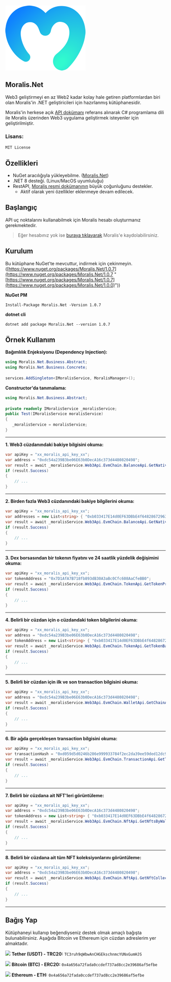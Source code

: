![Moralis.Net](https://github.com/emin-karadag/Moralis.Net/blob/main/Moralis.Net/Moralis-Logo.png)

## Moralis.Net
Web3 geliştirmeyi en az Web2 kadar kolay hale getiren platformlardan biri olan Moralis'in .NET geliştiricileri için hazırlanmış kütüphanesidir.


Moralis'in herkese açık [API dokümanı](https://docs.moralis.io/) referans alınarak C# programlama dili ile Moralis üzerinden Web3 uygulama geliştirmek isteyenler için geliştirilmiştir.

### Lisans: 
    MIT License

## Özellikleri
- NuGet aracılığıyla yükleyebilme. ([Moralis.Net](https://www.nuget.org/packages/Moralis.Net/1.0.7))
- .NET 8 desteği. (Linux/MacOS uyumluluğu)
- RestAPI, [Moralis resmi dokümanının](https://docs.moralis.io/) büyük çoğunluğunu destekler.
	- Aktif olarak yeni özellikler eklenmeye devam edilecek.

## Başlangıç
API uç noktalarını kullanabilmek için Moralis hesabı oluşturmanız gerekmektedir. 
> Eğer hesabınız yok ise [buraya tıklayarak](https://admin.moralis.io/register) Moralis'e kaydolabilirsiniz.

## Kurulum
Bu kütüphane NuGet'te mevcuttur, indirmek için çekinmeyin. ([https://www.nuget.org/packages/Moralis.Net/1.0.7](https://www.nuget.org/packages/Moralis.Net/1.0.7 "[https://www.nuget.org/packages/Moralis.Net/1.0.7](https://www.nuget.org/packages/Moralis.Net/1.0.0)"))

**NuGet PM**
```
Install-Package Moralis.Net -Version 1.0.7
```

**dotnet cli**
```
dotnet add package Moralis.Net --version 1.0.7
```
<!--
## Yol Haritası
Önümüzdeki süreçte `BinanceTR` kütüphanesine yeni özelliklerin eklenmesi ve genişletilmesi için çalışmalar yapılacaktır. Aşağıdaki tabloda üzerinde çalıştığımız yeni özellikleri görebilirsiniz.

| Özellik                 |    Durum     |  
|------------------------|:--------------:|
| OCO (Order-Cancel-Order) Desteği            |      ✔         |
| Hesap Ticaret Listesi (Account trade list)    |                |
| Para Çekme Talebi (Withdraw)                    |                |
| Para Çekme Geçmişi (Withdraw History)    |                |
| Para Yatırma Geçmişi (Deposit History)      |                |
| Para Yatırma Adresi (Deposit Address)       |                | |

!-->
## Örnek Kullanım

**Bağımlılık Enjeksiyonu (Dependency Injection):**
```csharp
using Moralis.Net.Business.Abstract;
using Moralis.Net.Business.Concrete;

services.AddSingleton<IMoralisService, MoralisManager>();
```

**Constructor'da tanımalama:**
```csharp
using Moralis.Net.Business.Abstract;

private readonly IMoralisService _moralisService;
public Test(IMoralisService moralisService)
{
   _moralisService = moralisService;
}
```

------------


**1. Web3 cüzdanındaki bakiye bilgisini okuma:**
```csharp
var apiKey = "xx_moralis_api_key_xx";
var address = "0xdc54a239B3be06E63b0DecA16c373d4480820498";
var result = await _moralisService.Web3Api.EvmChain.BalanceApi.GetNativeBalanceByWalletAsync(apiKey, address, ct: stoppingToken);
if (result.Success)
{
    // ...
}
```

------------

**2. Birden fazla Web3 cüzdanındaki bakiye bilgilerini okuma:**
```csharp
var apiKey = "xx_moralis_api_key_xx";
var addresses = new List<string> { "0xb033417E14d0EF63DBbE4f648286729637c23CA5", "0x8241c3f56F274F45758D6530952392e73951ce55" };
var result = await _moralisService.Web3Api.EvmChain.BalanceApi.GetNativeBalanceForMultipleWalletAsync(apiKey, addresses, EvmChainEnum.BSC, ct: stoppingToken);
if (result.Success)
{
    // ...
}
```

------------

**3. Dex borsasından bir tokenın fiyatını ve 24 saatlik yüzdelik değişimini okuma:**
```csharp
var apiKey = "xx_moralis_api_key_xx";
var tokenAddress = "0x7D1AfA7B718fb893dB30A3aBc0Cfc608AaCfeBB0";
var result = await _moralisService.Web3Api.EvmChain.TokenApi.GetTokenPriceAsync(apiKey, tokenAddress, ct: stoppingToken);
if (result.Success)
{
    // ...
}
```

------------

**4. Belirli bir cüzdan için o cüzdandaki token bilgilerini okuma:**
```csharp
var apiKey = "xx_moralis_api_key_xx";
var address = "0xdc54a239B3be06E63b0DecA16c373d4480820498";
var tokenAddress = new List<string> { "0xb033417E14d0EF63DBbE4f648286729637c23CA5", "0x8241c3f56F274F45758D6530952392e73951ce55" };
var result = await _moralisService.Web3Api.EvmChain.TokenApi.GetTokenBalanceByWalletAsync(apiKey, address, tokenAddress, ct: stoppingToken);
if (result.Success)
{
    // ...
}
```

------------

**5. Belirli bir cüzdan için ilk ve son transaction bilgisini okuma:**
```csharp
var apiKey = "xx_moralis_api_key_xx";
var address = "0xdc54a239B3be06E63b0DecA16c373d4480820498";
var result = await _moralisService.Web3Api.EvmChain.WalletApi.GetChainActivityByWalletAsync(apiKey, address, ct: stoppingToken);
if (result.Success)
{
    // ...
}
```

------------

**6. Bir ağda gerçekleşen transaction bilgisini okuma:**
```csharp
var apiKey = "xx_moralis_api_key_xx";
var transactionHash = "0xd059d5d0246b286e999933784f2ec2da39ee59ded12dc98467d94487968f7bbc";
var result = await _moralisService.Web3Api.EvmChain.TransactionApi.GetTransactionByHashAsync(apiKey, transactionHash, EvmChainEnum.BSC, ct: stoppingToken);
if (result.Success)
{
    // ...
}
```

------------

**7. Belirli bir cüzdana ait NFT'leri görüntüleme:**
```csharp
var apiKey = "xx_moralis_api_key_xx";
var address = "0xdc54a239B3be06E63b0DecA16c373d4480820498";
var tokenAddress = new List<string> { "0xb033417E14d0EF63DBbE4f648286729637c23CA5", "0x8241c3f56F274F45758D6530952392e73951ce55" };
var result = await _moralisService.Web3Api.EvmChain.NftApi.GetNftsByWalletAsync(apiKey, address, tokenAddresses: tokenAddress, ct: stoppingToken);
if (result.Success)
{
    // ...
}
```

------------

**8. Belirli bir cüzdana ait tüm NFT koleksiyonlarını görüntüleme:**
```csharp
var apiKey = "xx_moralis_api_key_xx";
var address = "0xdc54a239B3be06E63b0DecA16c373d4480820498";
var result = await _moralisService.Web3Api.EvmChain.NftApi.GetNftCollectionsByWalletAsync(apiKey, address, ct: stoppingToken);
if (result.Success)
{
    // ...
}
```

------------



## Bağış Yap
Kütüphaneyi kullanıp beğendiyseniz destek olmak amaçlı bağışta bulunabilirsiniz. Aşağıda Bitcoin ve Ethereum için cüzdan adreslerim yer almaktadır.

<img src="https://cdn.worldvectorlogo.com/logos/tether-1.svg" width="24px"> **Tether (USDT) - TRC20:** `TC3ruh9qWbwAnCHGEkschnmcYUNxGumHJS`

<img src="https://cdn.worldvectorlogo.com/logos/bitcoin.svg" width="24px"> **Bitcoin (BTC) - ERC20:** `0x4a656a72fada0ccdef737ad8cc2e39686af5efbe`

<img src="https://cdn.worldvectorlogo.com/logos/ethereum-1.svg" width="18px"> **Ethereum - ETH:** `0x4a656a72fada0ccdef737ad8cc2e39686af5efbe`
